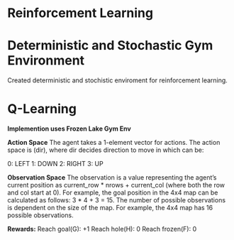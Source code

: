 # Reinforcement Learning

# ****Deterministic and Stochastic Gym Environment****

  Created deterministic and stochistic enviroment for reinforcement learning.

# ****Q-Learning****

**Implemention uses Frozen Lake Gym Env**

**Action Space**
The agent takes a 1-element vector for actions. The action space is (dir), where dir decides direction to move in which can be:

0: LEFT
1: DOWN
2: RIGHT
3: UP

**Observation Space**
The observation is a value representing the agent’s current position as current_row * nrows + current_col (where both the row and col start at 0). For example, the goal position in the 4x4 map can be calculated as follows: 3 * 4 + 3 = 15. The number of possible observations is dependent on the size of the map. For example, the 4x4 map has 16 possible observations.

**Rewards:**
Reach goal(G): +1
Reach hole(H): 0
Reach frozen(F): 0






